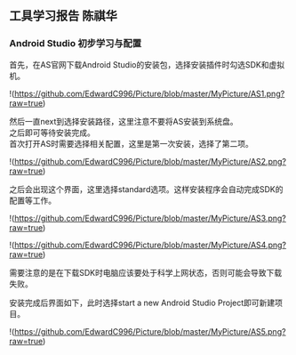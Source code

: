 ## 工具学习报告 陈祺华  

### Android Studio 初步学习与配置  

首先，在AS官网下载Android Studio的安装包，选择安装插件时勾选SDK和虚拟机。  

!(https://github.com/EdwardC996/Picture/blob/master/MyPicture/AS1.png?raw=true)  

然后一直next到选择安装路径，这里注意不要将AS安装到系统盘。  
之后即可等待安装完成。  
首次打开AS时需要选择相关配置，这里是第一次安装，选择了第二项。  

!(https://github.com/EdwardC996/Picture/blob/master/MyPicture/AS2.png?raw=true)  

之后会出现这个界面，这里选择standard选项。这样安装程序会自动完成SDK的配置等工作。  

!(https://github.com/EdwardC996/Picture/blob/master/MyPicture/AS3.png?raw=true)  

!(https://github.com/EdwardC996/Picture/blob/master/MyPicture/AS4.png?raw=true)  

需要注意的是在下载SDK时电脑应该要处于科学上网状态，否则可能会导致下载失败。  


安装完成后界面如下，此时选择start a new Android Studio Project即可新建项目。

!(https://github.com/EdwardC996/Picture/blob/master/MyPicture/AS5.png?raw=true)
